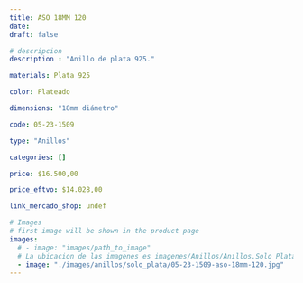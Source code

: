 ```yaml
---
title: ASO 18MM 120
date: 
draft: false

# descripcion
description : "Anillo de plata 925."

materials: Plata 925

color: Plateado

dimensions: "18mm diámetro"

code: 05-23-1509

type: "Anillos"

categories: []

price: $16.500,00

price_eftvo: $14.028,00

link_mercado_shop: undef

# Images
# first image will be shown in the product page
images:
  # - image: "images/path_to_image"
  # La ubicacion de las imagenes es imagenes/Anillos/Anillos.Solo Plata/05-23-1509-aso-18mm-120
  - image: "./images/anillos/solo_plata/05-23-1509-aso-18mm-120.jpg"
---
```


